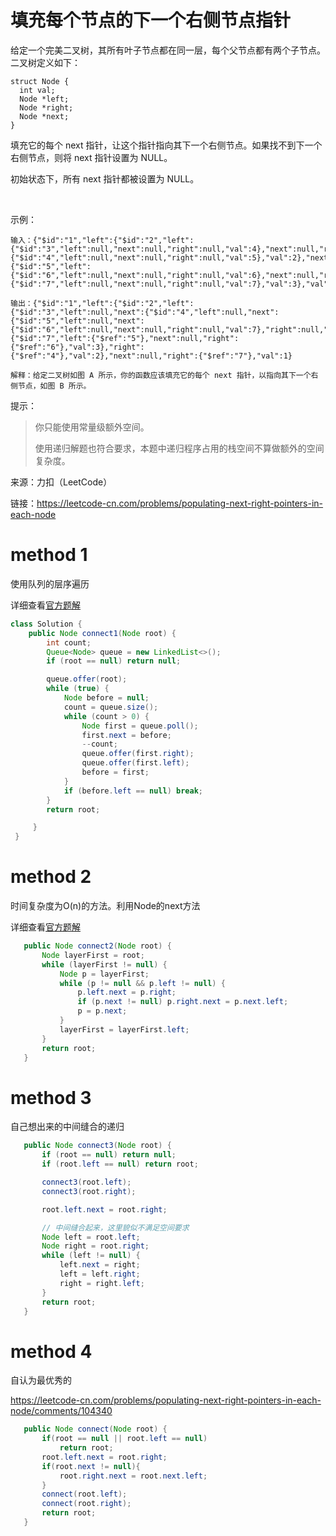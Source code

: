# 填充每个节点的下一个右侧节点指针


给定一个完美二叉树，其所有叶子节点都在同一层，每个父节点都有两个子节点。二叉树定义如下：

    struct Node {
      int val;
      Node *left;
      Node *right;
      Node *next;
    }
    
填充它的每个 next 指针，让这个指针指向其下一个右侧节点。如果找不到下一个右侧节点，则将 next 指针设置为 NULL。

初始状态下，所有 next 指针都被设置为 NULL。

 

示例：



    输入：{"$id":"1","left":{"$id":"2","left":{"$id":"3","left":null,"next":null,"right":null,"val":4},"next":null,"right":{"$id":"4","left":null,"next":null,"right":null,"val":5},"val":2},"next":null,"right":{"$id":"5","left":{"$id":"6","left":null,"next":null,"right":null,"val":6},"next":null,"right":{"$id":"7","left":null,"next":null,"right":null,"val":7},"val":3},"val":1}

    输出：{"$id":"1","left":{"$id":"2","left":{"$id":"3","left":null,"next":{"$id":"4","left":null,"next":{"$id":"5","left":null,"next":{"$id":"6","left":null,"next":null,"right":null,"val":7},"right":null,"val":6},"right":null,"val":5},"right":null,"val":4},"next":{"$id":"7","left":{"$ref":"5"},"next":null,"right":{"$ref":"6"},"val":3},"right":{"$ref":"4"},"val":2},"next":null,"right":{"$ref":"7"},"val":1}

    解释：给定二叉树如图 A 所示，你的函数应该填充它的每个 next 指针，以指向其下一个右侧节点，如图 B 所示。


提示：

> 你只能使用常量级额外空间。
>
> 使用递归解题也符合要求，本题中递归程序占用的栈空间不算做额外的空间复杂度。

来源：力扣（LeetCode）

链接：https://leetcode-cn.com/problems/populating-next-right-pointers-in-each-node


# method 1

使用队列的层序遍历

详细查看[官方题解](https://leetcode-cn.com/problems/populating-next-right-pointers-in-each-node/solution/tian-chong-mei-ge-jie-dian-de-xia-yi-ge-you-ce-j-3/)

```java
class Solution {
    public Node connect1(Node root) {
        int count;
        Queue<Node> queue = new LinkedList<>();
        if (root == null) return null;

        queue.offer(root);
        while (true) {
            Node before = null;
            count = queue.size();
            while (count > 0) {
                Node first = queue.poll();
                first.next = before;
                --count;
                queue.offer(first.right);
                queue.offer(first.left);
                before = first;
            }
            if (before.left == null) break;
        }
        return root;

     }
 }
 ```
 # method 2
 
 时间复杂度为O(n)的方法。利用Node的next方法
 
 详细查看[官方题解](https://leetcode-cn.com/problems/populating-next-right-pointers-in-each-node/solution/tian-chong-mei-ge-jie-dian-de-xia-yi-ge-you-ce-j-3/)

 ```java
    public Node connect2(Node root) {
        Node layerFirst = root;
        while (layerFirst != null) {
            Node p = layerFirst;
            while (p != null && p.left != null) {
                p.left.next = p.right;
                if (p.next != null) p.right.next = p.next.left;
                p = p.next;
            }
            layerFirst = layerFirst.left;
        }
        return root;
    }
 ```
 
 # method 3
 
自己想出来的中间缝合的递归
 
 ```java
    public Node connect3(Node root) {
        if (root == null) return null;
        if (root.left == null) return root;

        connect3(root.left);
        connect3(root.right);

        root.left.next = root.right;

        // 中间缝合起来，这里貌似不满足空间要求
        Node left = root.left;
        Node right = root.right;
        while (left != null) {
            left.next = right;
            left = left.right;
            right = right.left;
        }
        return root;
    }
 ```
 
 # method 4
 
 自认为最优秀的
 
 https://leetcode-cn.com/problems/populating-next-right-pointers-in-each-node/comments/104340
 
 ```java
    public Node connect(Node root) {
        if(root == null || root.left == null)
            return root;
        root.left.next = root.right;
        if(root.next != null){
            root.right.next = root.next.left;
        }
        connect(root.left);
        connect(root.right);
        return root;
    }

```
